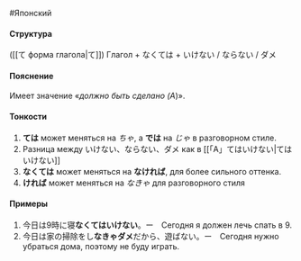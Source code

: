 #Японский 
#### Структура
([[て форма глагола|て]]) Глагол + なくては + いけない / ならない / ダメ
#### Пояснение
Имеет значение «*должно быть сделано (A*)».
#### Тонкости
1. **ては** может меняться на *ちゃ*, а **では** на *じゃ* в разговорном стиле.
2. Разница между いけない、ならない、ダメ как в [[「A」てはいけない|てはいけない]]
3. **なくては** может меняться на **なければ**, для более сильного оттенка.
4. **ければ** может меняться на *なきゃ* для разговорного стиля
#### Примеры
1. 今日は9時に寝**なくてはいけない**。ー　Сегодня я должен лечь спать в 9. 
2. 今日は家の掃除をし**なきゃダメ**だから、遊ばない。ー　Сегодня нужно убраться дома, поэтому не буду играть.